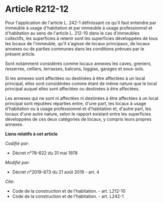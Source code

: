 # Article R212-12

Pour l'application de l'article L. 242-1 définissant ce qu'il faut entendre par immeuble à usage d'habitation et par immeuble
à usage professionnel et d'habitation au sens de l'article L. 212-10 dans le cas d'immeubles collectifs, les superficies à
retenir sont les superficies développées de tous les locaux de l'immeuble, qu'il s'agisse de locaux principaux, de locaux
annexes ou de parties communes dans les conditions prévues par le présent article. 

Sont notamment considérés comme locaux annexes les caves, greniers, resserres, celliers, terrasses, balcons, loggias, garages
et sous-sols. 

Si les annexes sont affectées ou destinées à être affectées à un local principal, elles sont considérées comme étant de même
nature que le local principal auquel elles sont affectées ou destinées à être affectées. 

Les annexes qui ne sont ni affectées ni destinées à être affectées à un local principal sont réputées réparties entre, d'une
part, les locaux à usage d'habitation ou à usage professionnel et d'habitation et, d'autre part, les locaux d'une autre
nature, selon le rapport existant entre les superficies développées de ces deux catégories de locaux, y compris leurs propres
annexes.

**Liens relatifs à cet article**

_Codifié par_:

  - Décret n°78-622 du 31 mai 1978

_Modifié par_:

  - Décret n°2019-873 du 21 août 2019 - art. 4

_Cite_:

  - Code de la construction et de l'habitation. - art. L212-10
  - Code de la construction et de l'habitation. - art. L242-1
